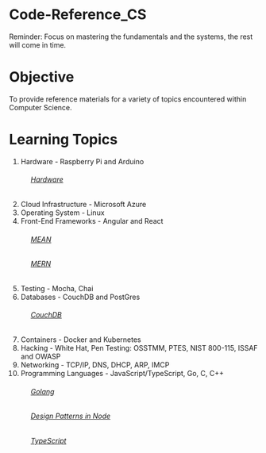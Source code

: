 # Code-Reference_CS

Reminder: Focus on mastering the fundamentals and the systems, the rest will come in time.

# Objective
To provide reference materials for a variety of topics encountered within Computer Science.

# Learning Topics
  1. Hardware - Raspberry Pi and Arduino
      ###### &nbsp;&nbsp;&nbsp;&nbsp; [Hardware](https://github.com/Swhite215/Code-Reference-Hardware)
  2. Cloud Infrastructure - Microsoft Azure 
  3. Operating System - Linux
  4. Front-End Frameworks - Angular and React
      ###### &nbsp;&nbsp;&nbsp;&nbsp; [MEAN](https://github.com/Swhite215/Code-Reference-MEAN)
      ###### &nbsp;&nbsp;&nbsp;&nbsp; [MERN](https://github.com/Swhite215/Code-Reference-MERN)
  5. Testing - Mocha, Chai
  6. Databases - CouchDB and PostGres
      ###### &nbsp;&nbsp;&nbsp;&nbsp; [CouchDB](https://github.com/Swhite215/Code-Reference-DB/couchdb)
  7. Containers - Docker and Kubernetes
  8. Hacking - White Hat, Pen Testing: OSSTMM, PTES, NIST 800-115, ISSAF and OWASP
  9. Networking - TCP/IP, DNS, DHCP, ARP, IMCP
  10. Programming Languages - JavaScript/TypeScript, Go, C, C++
      ###### &nbsp;&nbsp;&nbsp;&nbsp; [Golang](https://github.com/Swhite215/Code-Reference-Go)
      ###### &nbsp;&nbsp;&nbsp;&nbsp; [Design Patterns in Node](https://github.com/Swhite215/Code-Reference-MERN/tree/master/designPatterns)
      ###### &nbsp;&nbsp;&nbsp;&nbsp; [TypeScript](https://github.com/Swhite215/Code-Reference-MERN/tree/master/typescript)
